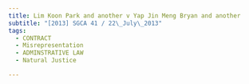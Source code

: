 ```yaml
---
title: Lim Koon Park and another v Yap Jin Meng Bryan and another 
subtitle: "[2013] SGCA 41 / 22\_July\_2013"
tags:
  - CONTRACT
  - Misrepresentation
  - ADMINSTRATIVE LAW
  - Natural Justice

---
```


